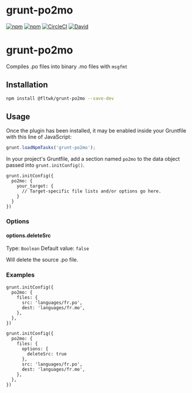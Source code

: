 # grunt-po2mo

[![npm](https://flat.badgen.net/npm/license/makensis)](https://www.npmjs.org/package/@fltwk/grunt-po2mo)
[![npm](https://flat.badgen.net/npm/v/makensis)](https://www.npmjs.org/package/@fltwk/grunt-po2mo)
[![CircleCI](https://flat.badgen.net/circleci/github/floatwork711/grunt-po2mo)](https://circleci.com/gh/floatwork711/grunt-po2mo)
[![David](https://flat.badgen.net/david/dev/floatwork711/grunt-po2mo)](https://david-dm.org/floatwork711/grunt-po2mo?type=dev)

# grunt-po2mo

Compiles .po files into binary .mo files with `msgfmt`

## Installation

```sh
npm install @fltwk/grunt-po2mo --save-dev
```

## Usage

Once the plugin has been installed, it may be enabled inside your Gruntfile with this line of JavaScript:

```js
grunt.loadNpmTasks('grunt-po2mo');
```

In your project's Gruntfile, add a section named `po2mo` to the data object passed into `grunt.initConfig()`.

```
grunt.initConfig({
  po2mo: {
    your_target: {
      // Target-specific file lists and/or options go here.
    }
  }
})
```

### Options

#### options.deleteSrc

Type: `Boolean`
Default value: `false`

Will delete the source .po file.

### Examples

```
grunt.initConfig({
  po2mo: {
    files: {
      src: 'languages/fr.po',
      dest: 'languages/fr.mo',
    },
  },
})
```

```
grunt.initConfig({
  po2mo: {
    files: {
      options: {
        deleteSrc: true
      },
      src: 'languages/fr.po',
      dest: 'languages/fr.mo',
    },
  },
})
```
